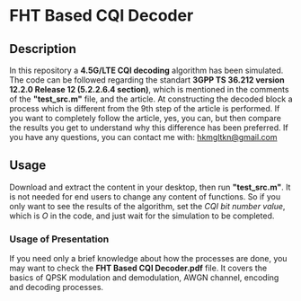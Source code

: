 # FHT Based CQI Decoder
## Description
In this repository a **4.5G/LTE CQI decoding** algorithm has been simulated. The code can be followed regarding the standart **3GPP TS 36.212 version 12.2.0 Release 12 (5.2.2.6.4 section)**, which is mentioned in the comments of the **"test_src.m"** file, and the article. At constructing the decoded block a process which is different from the 9th step of the article is performed. If you want to completely follow the article, yes, you can, but then compare the results you get to understand why this difference has been preferred. If you have any questions, you can contact me with: hkmgltkn@gmail.com
## Usage
Download and extract the content in your desktop, then run **"test_src.m"**. It is not needed for end users to change any content of functions. So if you only want to see the results of the algorithm, set the *CQI bit number value*, which is *O* in the code, and just wait for the simulation to be completed.
### Usage of Presentation
If you need only a brief knowledge about how the processes are done, you may want to check the **FHT Based CQI Decoder.pdf** file. It covers the basics of QPSK modulation and demodulation, AWGN channel, encoding and decoding processes.
